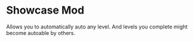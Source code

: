 # Showcase Mod

Allows you to automatically auto any level. And levels you complete might become autoable by others.
